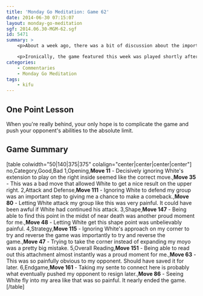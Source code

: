 ```yaml
---
title: 'Monday Go Meditation: Game 62'
date: 2014-06-30 07:15:07
layout: monday-go-meditation
sgf: 2014.06.30-MGM-62.sgf
id: 5471
summary: >
	<p>About a week ago, there was a bit of discussion about the importance of endgame. Now while I would never even begin to propose that endgame is not important or can't make a huge difference, I was saying how I didn't think studying it would serve kyu players as much as say dan players.</p>

	<p>Ironically, the game featured this week was played shortly after the discussion and happened to feature endgame as the shining star of the game. In addition, this game is also a good example of competing moyos and how critical points in shape and boundaries can make a huge difference in the resulting outcome. Hope you enjoy this review!</p>
categories:
	- Commentaries
	- Monday Go Meditation
tags:
	- kifu
---
```


## One Point Lesson

When you're really behind, your only hope is to complicate the game and push your opponent's abilities to the absolute limit.

## Game Summary

[table colwidth="50|140|375|375" colalign="center|center|center|center"]
no,Category,Good,Bad
1,Opening,**Move 11** - Decisively ignoring White's extension to play on the right inside seemed like the correct move.,**Move 35** - This was a bad move that allowed White to get a nice result on the upper right.
2,Attack and Defense,**Move 111** - Ignoring White to defend my group was an important step to giving me a chance to make a comeback.,**Move 80** - Letting White attack my group like this was very painful. It could have been awful if White had continued his attack.
3,Shape,**Move 147** - Being able to find this point in the midst of near death was another proud moment for me.,**Move 48** - Letting White get this shape point was unbelievably painful.
4,Strategy,**Move 115** - Ignoring White's approach on my corner to try and reverse the game was importantly to try and reverse the game.,**Move 47** - Trying to take the corner instead of expanding my moyo was a pretty big mistake.
5,Overall Reading,**Move 151** - Being able to read out this attachment almost instantly was a proud moment for me.,**Move 63** - This was so painfully obvious to my opponent. Should have saved it for later.
6,Endgame,**Move 161** - Taking my sente to connect here is probably what eventually pushed my opponent to resign later.,**Move 86** - Seeing White fly into my area like that was so painful. It nearly ended the game.
[/table]
